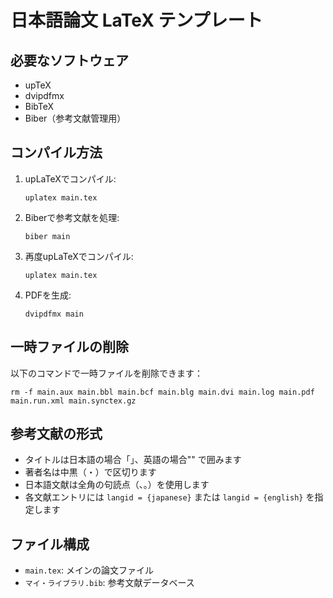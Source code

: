 # 日本語論文 LaTeX テンプレート

## 必要なソフトウェア
- upTeX
- dvipdfmx
- BibTeX
- Biber（参考文献管理用）

## コンパイル方法
1. upLaTeXでコンパイル:
   ```
   uplatex main.tex
   ```
2. Biberで参考文献を処理:
   ```
   biber main
   ```
3. 再度upLaTeXでコンパイル:
   ```
   uplatex main.tex
   ```
4. PDFを生成:
   ```
   dvipdfmx main
   ```

## 一時ファイルの削除
以下のコマンドで一時ファイルを削除できます：
```
rm -f main.aux main.bbl main.bcf main.blg main.dvi main.log main.pdf main.run.xml main.synctex.gz
```

## 参考文献の形式
- タイトルは日本語の場合「」、英語の場合"" で囲みます
- 著者名は中黒（・）で区切ります
- 日本語文献は全角の句読点（、。）を使用します
- 各文献エントリには `langid = {japanese}` または `langid = {english}` を指定します

## ファイル構成
- `main.tex`: メインの論文ファイル
- `マイ・ライブラリ.bib`: 参考文献データベース 
